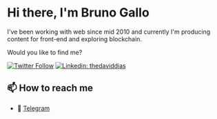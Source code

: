 # Hi there, I'm Bruno Gallo
I've been working with web since mid 2010 and currently I'm producing content for front-end and exploring blockchain. 

Would you like to find me?

[![Twitter Follow](https://img.shields.io/twitter/follow/ogallo?label=Follow)](https://twitter.com/ogallo)
[![Linkedin: thedaviddias](https://img.shields.io/badge/-Bruno%20DiGallo-blue?style=flat-square&logo=Linkedin&logoColor=white&link=https://www.linkedin.com/in/obgallo/)](https://www.linkedin.com/in/obgallo/)


## 📫 How to reach me

* 💬 [Telegram](https://t.me/obgallo)
